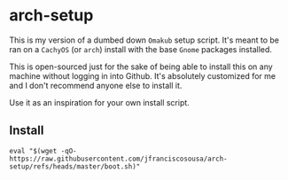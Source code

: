 # arch-setup

This is my version of a dumbed down `Omakub` setup script. It's meant to be ran on a `CachyOS` (or `arch`) install with the base `Gnome` packages installed.

This is open-sourced just for the sake of being able to install this on any machine without logging in into Github. It's absolutely customized for me and I don't recommend anyone else to install it.

Use it as an inspiration for your own install script.

## Install

```
eval "$(wget -qO- https://raw.githubusercontent.com/jfranciscosousa/arch-setup/refs/heads/master/boot.sh)"
```

